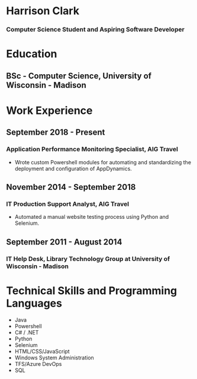 # Harrison Clark
### Computer Science Student and Aspiring Software Developer

# Education
## BSc - Computer Science, University of Wisconsin - Madison
# Work Experience
## September 2018 - Present
### Application Performance Monitoring Specialist, AIG Travel
- Wrote custom Powershell modules for automating and standardizing the deployment and configuration of AppDynamics.

## November 2014 - September 2018
### IT Production Support Analyst, AIG Travel

- Automated a manual website testing process using Python and Selenium. 

## September 2011 - August 2014
### IT Help Desk, Library Technology Group at University of Wisconsin - Madison



# Technical Skills and Programming Languages
- Java
- Powershell
- C# / .NET
- Python
- Selenium
- HTML/CSS/JavaScript
- Windows System Administration
- TFS/Azure DevOps
- SQL
